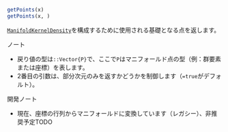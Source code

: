 ```julia
getPoints(x)
getPoints(x, )

```

[`ManifoldKernelDensity`](@ref)を構成するために使用される基礎となる点を返します。

ノート

  * 戻り値の型は`::Vector{P}`で、ここで`P`はマニフォールド点の型（例：群要素または座標）を表します。
  * 2番目の引数は、部分次元のみを返すかどうかを制御します（`=true`がデフォルト）。

開発ノート

  * 現在、座標の行列からマニフォールドに変換しています（レガシー）、非推奨予定TODO
